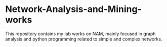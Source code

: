 # Network-Analysis-and-Mining-works
This repository contains my lab works on NAM, mainly focused in graph analysis and python programming related to simple and complex networks.
